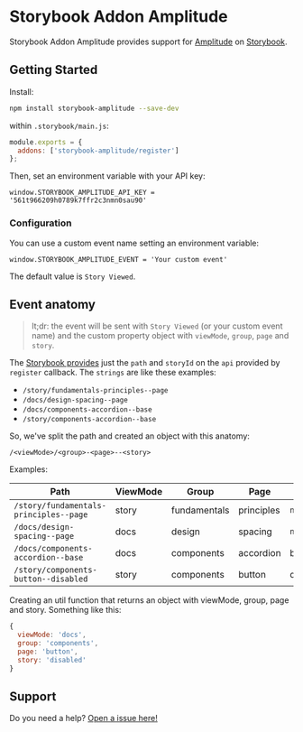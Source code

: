 # Storybook Addon Amplitude

Storybook Addon Amplitude provides support for [Amplitude](https://amplitude.com/) on [Storybook](https://storybook.js.org).

## Getting Started

Install:

```sh
npm install storybook-amplitude --save-dev
```

within `.storybook/main.js`:

```js
module.exports = {
  addons: ['storybook-amplitude/register']
};
```

Then, set an environment variable with your API key:

```
window.STORYBOOK_AMPLITUDE_API_KEY = '561t966209h0789k7ffr2c3nmn0sau90'
```

### Configuration

You can use a custom event name setting an environment variable:

```
window.STORYBOOK_AMPLITUDE_EVENT = 'Your custom event'
```

The default value is `Story Viewed`.

## Event anatomy

> lt;dr: the event will be sent with `Story Viewed` (or your custom event name) and the custom property object with `viewMode`, `group`, `page` and `story`.

The [Storybook provides](https://storybook.js.org/docs/addons/api) just the `path` and `storyId` on the `api` provided by `register` callback. The `strings` are like these examples:

- `/story/fundamentals-principles--page`
- `/docs/design-spacing--page`
- `/docs/components-accordion--base`
- `/story/components-accordion--base`

So, we've split the path and created an object with this anatomy:

`/<viewMode>/<group>-<page>--<story>`

Examples:

| Path                                   | ViewMode | Group        | Page       | Story    |
| -------------------------------------- | -------- | ------------ | ---------- | -------- |
| `/story/fundamentals-principles--page` | story    | fundamentals | principles | `null`   |
| `/docs/design-spacing--page`           | docs     | design       | spacing    | `null`   |
| `/docs/components-accordion--base`     | docs     | components   | accordion  | base     |
| `/story/components-button--disabled`   | story    | components   | button     | disabled |

Creating an util function that returns an object with viewMode, group, page and story. Something like this:

```js
{
  viewMode: 'docs',
  group: 'components',
  page: 'button',
  story: 'disabled'
}
```

## Support

Do you need a help? [Open a issue here!](https://github.com/quintoandar/storybook-amplitude/issues/new)
